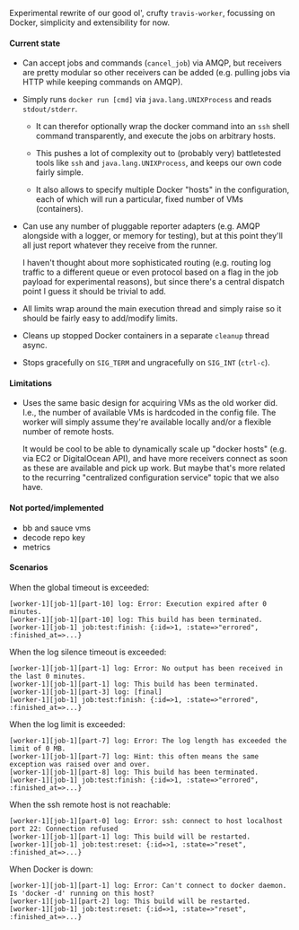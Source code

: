 Experimental rewrite of our good ol', crufty `travis-worker`, focussing
on Docker, simplicity and extensibility for now.


#### Current state

* Can accept jobs and commands (`cancel_job`) via AMQP, but receivers are
  pretty modular so other receivers can be added (e.g. pulling jobs via HTTP
  while keeping commands on AMQP).

* Simply runs `docker run [cmd]` via `java.lang.UNIXProcess` and reads
  `stdout/stderr`.

  * It can therefor optionally wrap the docker command into an `ssh` shell
    command transparently, and execute the jobs on arbitrary hosts.

  * This pushes a lot of complexity out to (probably very) battletested tools
    like `ssh` and `java.lang.UNIXProcess`, and keeps our own code fairly simple.

  * It also allows to specify multiple Docker "hosts" in the configuration, each
    of which will run a particular, fixed number of VMs (containers).

* Can use any number of pluggable reporter adapters (e.g. AMQP alongside
  with a logger, or memory for testing), but at this point they'll all just
  report whatever they receive from the runner.

  I haven't thought about more sophisticated routing (e.g. routing log traffic
  to a different queue or even protocol based on a flag in the job payload for
  experimental reasons), but since there's a central dispatch point I guess it
  should be trivial to add.

* All limits wrap around the main execution thread and simply raise so it
  should be fairly easy to add/modify limits.

* Cleans up stopped Docker containers in a separate `cleanup` thread async.

* Stops gracefully on `SIG_TERM` and ungracefully on `SIG_INT` (`ctrl-c`).


#### Limitations

* Uses the same basic design for acquiring VMs as the old worker did. I.e.,
  the number of available VMs is hardcoded in the config file. The worker
  will simply assume they're available locally and/or a flexible number of
  remote hosts.

  It would be cool to be able to dynamically scale up "docker hosts" (e.g. via
  EC2 or DigitalOcean API), and have more receivers connect as soon as these are
  available and pick up work. But maybe that's more related to the recurring
  "centralized configuration service" topic that we also have.


#### Not ported/implemented

* bb and sauce vms
* decode repo key
* metrics


#### Scenarios

When the global timeout is exceeded:

    [worker-1][job-1][part-10] log: Error: Execution expired after 0 minutes.
    [worker-1][job-1][part-10] log: This build has been terminated.
    [worker-1][job-1] job:test:finish: {:id=>1, :state=>"errored", :finished_at=>...}

When the log silence timeout is exceeded:

    [worker-1][job-1][part-1] log: Error: No output has been received in the last 0 minutes.
    [worker-1][job-1][part-1] log: This build has been terminated.
    [worker-1][job-1][part-3] log: [final]
    [worker-1][job-1] job:test:finish: {:id=>1, :state=>"errored", :finished_at=>...}

When the log limit is exceeded:

    [worker-1][job-1][part-7] log: Error: The log length has exceeded the limit of 0 MB.
    [worker-1][job-1][part-7] log: Hint: this often means the same exception was raised over and over.
    [worker-1][job-1][part-8] log: This build has been terminated.
    [worker-1][job-1] job:test:finish: {:id=>1, :state=>"errored", :finished_at=>...}

When the ssh remote host is not reachable:

    [worker-1][job-1][part-0] log: Error: ssh: connect to host localhost port 22: Connection refused
    [worker-1][job-1][part-1] log: This build will be restarted.
    [worker-1][job-1] job:test:reset: {:id=>1, :state=>"reset", :finished_at=>...}

When Docker is down:

    [worker-1][job-1][part-1] log: Error: Can't connect to docker daemon. Is 'docker -d' running on this host?
    [worker-1][job-1][part-2] log: This build will be restarted.
    [worker-1][job-1] job:test:reset: {:id=>1, :state=>"reset", :finished_at=>...}
